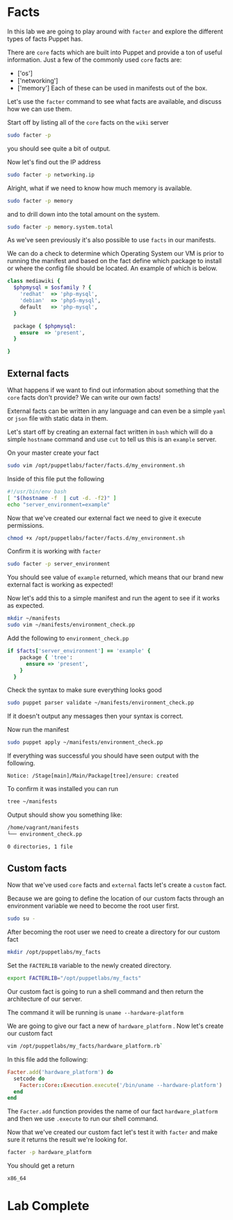 # Facts
In this lab we are going to play around with `facter` and explore the different types of facts Puppet has.  

There are `core` facts which are built into Puppet and provide a ton of useful information.  Just a few of the commonly used `core` facts are: 
* ['os']
* ['networking']
* ['memory']
Each of these can be used in manifests out of the box. 

Let's use the `facter` command to see what facts are available, and discuss how we can use them. 


Start off by listing all of the `core` facts on the `wiki` server
```bash
sudo facter -p 
```

you should see quite a bit of output.

Now let's find out the IP address
```bash
sudo facter -p networking.ip 
```

Alright, what if we need to know how much memory is available.
```bash
sudo facter -p memory
```

and to drill down into the total amount on the system. 
```bash
sudo facter -p memory.system.total
```

As we've seen previously it's also possible to use `facts` in our manifests. 

We can do a check to determine which Operating System our VM is prior to running the manifest and based on the fact define which package to install or where the config file should be located. An example of which is below. 

```ruby
class mediawiki {
  $phpmysql = $osfamily ? {
    'redhat'  => 'php-mysql',
    'debian'  => 'php5-mysql',
    default   => 'php-mysql',
  }

  package { $phpmysql:
    ensure  => 'present',
  }

}
```


## External facts 
What happens if we want to find out information about something that the `core` facts don't provide?  We can write our own facts! 

External facts can be written in any language and can even be a simple `yaml` or `json` file with static data in them. 

Let's start off by creating an external fact written in `bash` which will do a simple `hostname` command and use `cut` to tell us this is an `example` server. 

On your master create your fact
```bash
sudo vim /opt/puppetlabs/facter/facts.d/my_environment.sh
```

Inside of this file put the following 
```bash
#!/usr/bin/env bash
[ "$(hostname -f  | cut -d. -f2)" ]
echo "server_environment=example"
```

Now that we've created our external fact  we need to give it execute permissions.
```bash
chmod +x /opt/puppetlabs/facter/facts.d/my_environment.sh
```


Confirm it is working with `facter`
```bash
sudo facter -p server_environment
```

You should see value of `example` returned, which means that our brand new external fact is working as expected! 

Now let's add this to a simple manifest and run the agent to see if it works as expected. 
```bash
mkdir ~/manifests
sudo vim ~/manifests/environment_check.pp
```

Add the following to `environment_check.pp`
```ruby
if $facts['server_environment'] == 'example' {
    package { 'tree':
      ensure => 'present',
    }
  }
```

Check the syntax to make sure everything looks good 
```bash
sudo puppet parser validate ~/manifests/environment_check.pp
```
 
If it doesn't output any messages then your syntax is correct. 

Now run the manifest
```bash
sudo puppet apply ~/manifests/environment_check.pp
```

If everything was successful you should have seen output with the following.
```
Notice: /Stage[main]/Main/Package[tree]/ensure: created
```

To confirm it was installed you can run 
```bash
tree ~/manifests
```

Output should show you something like:
```bash
/home/vagrant/manifests
└── environment_check.pp

0 directories, 1 file
```

## Custom facts 
Now that we've used `core` facts and `external` facts let's create a `custom` fact. 

Because we are going to define the location of our custom facts through an environment variable we need to become the root user first.
```bash
sudo su - 
```

After becoming the root user we need to create a directory for our custom fact 
```bash
mkdir /opt/puppetlabs/my_facts
```


Set the  `FACTERLIB` variable to the newly created directory. 
```bash
export FACTERLIB="/opt/puppetlabs/my_facts"
```
 

Our custom fact is going to run a shell command and then return the architecture of our server. 

The command it will be running is `uname --hardware-platform`

We are going to give our fact a new of `hardware_platform` .
Now let's create our custom fact
```bash
vim /opt/puppetlabs/my_facts/hardware_platform.rb`
```

In this file add the following:
```ruby
Facter.add('hardware_platform') do
  setcode do
    Facter::Core::Execution.execute('/bin/uname --hardware-platform')
  end
end
```

The `Facter.add` function provides the name of our fact `hardware_platform` and then we use `.execute` to run our shell command.

Now that we've created our custom fact let's test it with `facter` and make sure it returns the result we're looking for. 
```bash
facter -p hardware_platform
```

You should get a return 
```
x86_64
```

# Lab Complete 